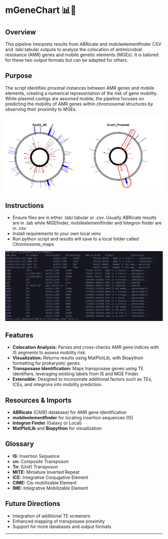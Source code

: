 # mGeneChart 📊🧫

## Overview 

This pipeline interprets results from ABRicate and mobileelementfinder CSV and .tab/.tabular outputs to analyze the colocation of antimicrobial resistance (AMR) genes and mobile genetic elements (MGEs). It is tailored for these two output formats but can be adapted for others.

## Purpose

The script identifies proximal instances between AMR genes and mobile elements, creating a numerical representation of the risk of gene mobility. While plasmid contigs are assumed mobile, the pipeline focuses on predicting the mobility of AMR genes within chromosomal structures by observing their proximity to MGEs.

![Results of E.coli](E.coli_Results_Sample.png)

## Instructions 

- Ensure files are in either .tab/.tabular or .csv. Usually ABRicate results are in .tab while MGEfinder, mobileelementfinder and Integron finder are in .csv 
- Install requirements to your own local venv 
- Run python script and results will save to a local folder called Chromosome_maps

![Results in Terminal](Terminal_Results.png)



## Features

- **Colocation Analysis:** Parses and cross-checks AMR gene indices with IS segments to assess mobility risk.
- **Visualization:** Returns results using MatPlotLib, with Biopython formatting for prokaryotic genes.
- **Transposase Identification:** Maps transposase genes using TE identifiers, leveraging existing labels from IS and MGE Finder.
- **Extensible:** Designed to incorporate additional factors such as TEs, ICEs, and integrons into mobility prediction.

## Resources & Imports

- **ABRicate** (CARD database) for AMR gene identification
- **mobileelementfinder** for locating insertion sequences (IS)
- **Integron Finder** (Galaxy or Local)
- **MatPlotLib** and **Biopython** for visualization

## Glossary

- **IS:** Insertion Sequence
- **cn:** Composite Transposon
- **Tn:** (Unit) Transposon
- **MITE:** Miniature Inverted Repeat
- **ICE:** Integrative Conjugative Element
- **CIME:** Cis-mobilizable Element
- **IME:** Integrative Mobilizable Element

## Future Directions

- Integration of additional TE screeners
- Enhanced mapping of transposase proximity
- Support for more databases and output formats

---
